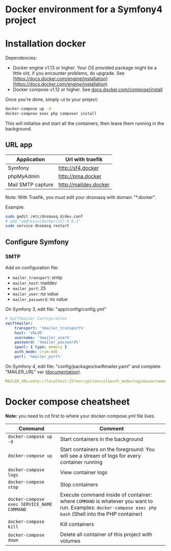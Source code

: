Docker environment for a Symfony4 project
==================================

# Installation docker
Dependencies:

  * Docker engine v1.13 or higher. Your OS provided package might be a little old, if you encounter problems, do upgrade. See [https://docs.docker.com/engine/installation](https://docs.docker.com/engine/installation)
  * Docker compose v1.12 or higher. See [docs.docker.com/compose/install](https://docs.docker.com/compose/install/)

Once you're done, simply `cd` to your project:

```sh
docker-compose up -d
docker-compose exec php composer install
```

This will initialise and start all the containers, then leave them running in the background.



## URL app

| **Application**   | **Url with traefik**  |
| ----------------- | --------------------- |
| Symfony           | http://sf4.docker     |
| phpMyAdmin        | http://pma.docker     |
| Mail SMTP capture | http://maildev.docker |

Note: With Traefik, you must edit your dnsmasq with domain "*.docker".

Example:

```sh
sudo gedit /etc/dnsmasq.d/dev.conf
# add "address=/docker/127.0.0.1"
sudo service dnsmasq restart
```

## Configure Symfony

### SMTP
Add on configuration file:

* `mailer_transport`: smtp
* `mailer_host`: maildev
* `mailer_port`: 25
* `mailer_user`: _no value_
* `mailer_password`: _no value_


On Symfony 3, edit file: "app/config/config.yml"

```yml
# Swiftmailer Configuration
swiftmailer:
    transport: '%mailer_transport%'
    host: 'VALUE'
    username: '%mailer_user%'
    password: '%mailer_password%'
    spool: { type: memory }
    auth_mode: cram-md5
    port: '%mailer_port%'
```

On Symfony 4, edit file: "config/packages/swiftmailer.yaml" and complete "MAILER_URL" var ([documentation](https://symfony.com/doc/current/email.html)).

```yml
MAILER_URL=smtp://localhost:25?encryption=ssl&auth_mode=login&username=&password=
```



# Docker compose cheatsheet
**Note:** you need to cd first to where your docker-compose.yml file lives.

|**Command**|**Comment**|
| -- | -- |
| `docker-compose up -d` | Start containers in the background |
| `docker-compose up` | Start containers on the foreground: You will see a stream of logs for every container running |
| `docker-compose logs` | View container logs |
| `docker-compose stop` | Stop containers |
| `docker-compose exec SERVICE_NAME COMMAND` | Execute command inside of container: where `COMMAND` is whatever you want to run. Examples: `docker-compose exec php bash` (Shell into the PHP container) |
| `docker-compose kill` | Kill containers |
| `docker-compose down` | Delete all container of this project with volumes |

